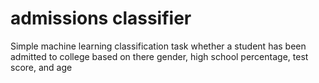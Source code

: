 # admissions classifier

Simple machine learning classification task whether a student has been admitted to college based on there gender, high school percentage, test score, and age

